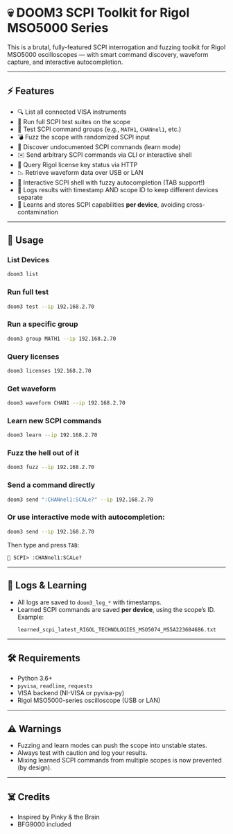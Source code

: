 # 💀 DOOM3 SCPI Toolkit for Rigol MSO5000 Series

This is a brutal, fully-featured SCPI interrogation and fuzzing toolkit for Rigol MSO5000 oscilloscopes — with smart command discovery, waveform capture, and interactive autocompletion.

---

## ⚡ Features

- 🔍 List all connected VISA instruments
- 🧪 Run full SCPI test suites on the scope
- 🎯 Test SCPI command groups (e.g., `MATH1`, `CHANnel1`, etc.)
- 💣 Fuzz the scope with randomized SCPI input
- 🧠 Discover undocumented SCPI commands (learn mode)
- ✉️ Send arbitrary SCPI commands via CLI or interactive shell
- 🧾 Query Rigol license key status via HTTP
- 📉 Retrieve waveform data over USB or LAN
- 🤖 Interactive SCPI shell with fuzzy autocompletion (TAB support!)
- 📁 Logs results with timestamp AND scope ID to keep different devices separate
- 🧬 Learns and stores SCPI capabilities **per device**, avoiding cross-contamination

---

## 🚀 Usage

### List Devices
```bash
doom3 list
```

### Run full test
```bash
doom3 test --ip 192.168.2.70
```

### Run a specific group
```bash
doom3 group MATH1 --ip 192.168.2.70
```

### Query licenses
```bash
doom3 licenses 192.168.2.70
```

### Get waveform
```bash
doom3 waveform CHAN1 --ip 192.168.2.70
```

### Learn new SCPI commands
```bash
doom3 learn --ip 192.168.2.70
```

### Fuzz the hell out of it
```bash
doom3 fuzz --ip 192.168.2.70
```

### Send a command directly
```bash
doom3 send ":CHANnel1:SCALe?" --ip 192.168.2.70
```

### Or use interactive mode with autocompletion:
```bash
doom3 send --ip 192.168.2.70
```
Then type and press `TAB`:
```
🧠 SCPI> :CHANnel1:SCALe?
```

---

## 📂 Logs & Learning

- All logs are saved to `doom3_log_*` with timestamps.
- Learned SCPI commands are saved **per device**, using the scope’s ID.
  Example:
  ```
  learned_scpi_latest_RIGOL_TECHNOLOGIES_MSO5074_MS5A223604686.txt
  ```

---

## 🛠 Requirements

- Python 3.6+
- `pyvisa`, `readline`, `requests`
- VISA backend (NI-VISA or pyvisa-py)
- Rigol MSO5000-series oscilloscope (USB or LAN)

---

## ⚠️ Warnings

- Fuzzing and learn modes can push the scope into unstable states.
- Always test with caution and log your results.
- Mixing learned SCPI commands from multiple scopes is now prevented (by design).

---

## ☠️ Credits

- Inspired by Pinky & the Brain
- BFG9000 included
